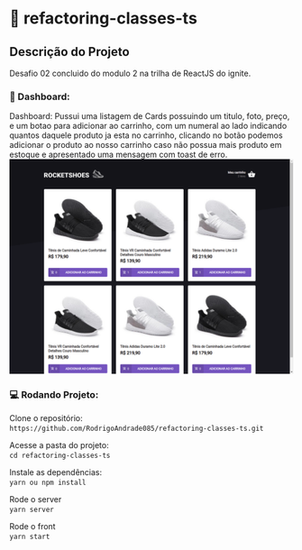 # :handbag: refactoring-classes-ts

## Descrição do Projeto

Desafio 02 concluido do modulo 2 na trilha de ReactJS do ignite.

### :shoe: Dashboard:
Dashboard: Pussui uma listagem de Cards possuindo um titulo, foto, preço, e um botao para adicionar ao carrinho, com um numeral ao lado indicando quantos daquele produto ja esta no carrinho, clicando no botão podemos adicionar o produto ao nosso carrinho caso não possua mais produto em estoque e apresentado uma mensagem com toast de erro.
![dashboard](https://github.com/RodrigoAndrade085/Carrinho_de_compras_desafio03_ignite_react/blob/master/src/assets/images/cart_dashboard.png)

### :computer: Rodando Projeto:

  Clone o repositório:  
  `https://github.com/RodrigoAndrade085/refactoring-classes-ts.git`
  
  Acesse a pasta do projeto:  
  `cd refactoring-classes-ts`
  
  Instale as dependências:  
  `yarn ou npm install`

  Rode o server  
  `yarn server`
  
  Rode o front  
  `yarn start`
